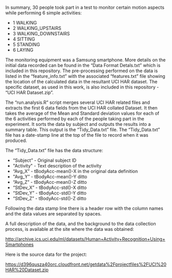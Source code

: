 In summary,  30 people took part in a test to monitor certain motion aspects while performing 6 simple activities:

* 1 WALKING
* 2 WALKING_UPSTAIRS
* 3 WALKING_DOWNSTAIRS
* 4 SITTING
* 5 STANDING
* 6 LAYING

The monitoring equipment was a Samsung smartphone. More details on the initial data recorded can be found in the “Data Format Detals.txt” which is included in this repository. The pre-processing performed on the data is listed in the “feature_info.txt” with the associated “features.txt” file showing the location of the calculated data in the resultant UCI HAR dataset. The specific dataset, as used in this work, is also included in this repository - “UCI HAR Dataset.zip”. 

The “run.analysis.R” script merges several UCI HAR related files and extracts the first 6 data fields from the UCI HAR collated Dataset. It then takes the average of the Mean and Standard deviation values for each of the 6 activities performed by each of the people taking part in the experiment. It sorts the data by subject and outputs the results into a summary table. This output is the “Tidy_Data.txt” file. The “Tidy_Data.txt” file has a date-stamp line at the top of the file to record when it was produced.

The “Tidy_Data.txt” file has the data structure:

* “Subject”		- Original subject ID
* "Activity"		- Text description of the activity
* “Avg_X”		- tBodyAcc-mean()-X	in the original data definition	
* "Avg_Y”		- tBodyAcc-mean()-Y	ditto	
* “Avg_Z”		- tBodyAcc-mean()-Z	ditto	
* “StDev_X”		- tBodyAcc-std()-X	ditto	   
* “StDev_Y”		- tBodyAcc-std()-Y	ditto		
* “StDev_Z”		- tBodyAcc-std()-Z	ditto	

Following the data stamp line there is a header row with the column names and the data values are separated by spaces.


A full description of the data, and the background to the data collection process, is available at the site where the data was obtained: 

http://archive.ics.uci.edu/ml/datasets/Human+Activity+Recognition+Using+Smartphones 

Here is the source data for the project: 

https://d396qusza40orc.cloudfront.net/getdata%2Fprojectfiles%2FUCI%20HAR%20Dataset.zip



